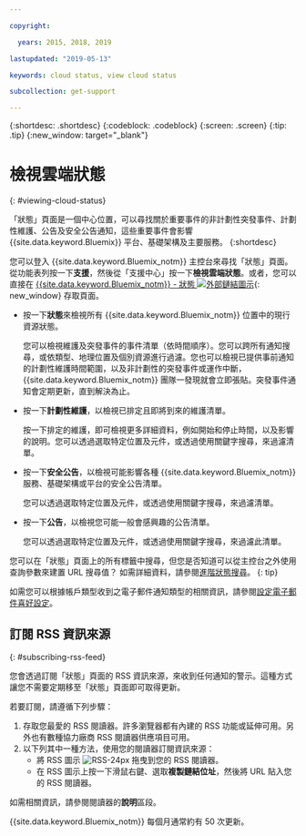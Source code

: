 ```yaml
---

copyright:

  years: 2015, 2018, 2019 

lastupdated: "2019-05-13"

keywords: cloud status, view cloud status

subcollection: get-support

---
```


{:shortdesc: .shortdesc}
{:codeblock: .codeblock}
{:screen: .screen}
{:tip: .tip}
{:new_window: target="_blank"}

# 檢視雲端狀態
{: #viewing-cloud-status}

「狀態」頁面是一個中心位置，可以尋找關於重要事件的非計劃性突發事件、計劃性維護、公告及安全公告通知，這些重要事件會影響 {{site.data.keyword.Bluemix}} 平台、基礎架構及主要服務。
{:shortdesc}

您可以登入 {{site.data.keyword.Bluemix_notm}} 主控台來尋找「狀態」頁面。從功能表列按一下**支援**，然後從「支援中心」按一下**檢視雲端狀態**。或者，您可以直接在 [{{site.data.keyword.Bluemix_notm}} - 狀態 ![外部鏈結圖示](../icons/launch-glyph.svg "外部鏈結圖示")](https://cloud.ibm.com/status){: new_window} 存取頁面。

* 按一下**狀態**來檢視所有 {{site.data.keyword.Bluemix_notm}} 位置中的現行資源狀態。 

  您可以檢視維護及突發事件的事件清單（依時間順序）。您可以跨所有通知搜尋，或依類型、地理位置及個別資源進行過濾。您也可以檢視已提供事前通知的計劃性維護時間範圍，以及非計劃性的突發事件或運作中斷，{{site.data.keyword.Bluemix_notm}} 團隊一發現就會立即張貼。突發事件通知會定期更新，直到解決為止。

* 按一下**計劃性維護**，以檢視已排定且即將到來的維護清單。 

  按一下排定的維護，即可檢視更多詳細資料，例如開始和停止時間，以及影響的說明。您可以透過選取特定位置及元件，或透過使用關鍵字搜尋，來過濾清單。

* 按一下**安全公告**，以檢視可能影響各種 {{site.data.keyword.Bluemix_notm}} 服務、基礎架構或平台的安全公告清單。

  您可以透過選取特定位置及元件，或透過使用關鍵字搜尋，來過濾清單。

* 按一下**公告**，以檢視您可能一般會感興趣的公告清單。

  您可以透過選取特定位置及元件，或透過使用關鍵字搜尋，來過濾此清單。

您可以在「狀態」頁面上的所有標籤中搜尋，但您是否知道可以從主控台之外使用查詢參數來建置 URL 搜尋值？
如需詳細資料，請參閱[進階狀態搜尋](/docs/get-support/status_search.html)。
{: tip}

如需您可以根據帳戶類型收到之電子郵件通知類型的相關資訊，請參閱[設定電子郵件喜好設定](/docs/account/email.html)。 

## 訂閱 RSS 資訊來源
{: #subscribing-rss-feed}

您會透過訂閱「狀態」頁面的 RSS 資訊來源，來收到任何通知的警示。這種方式讓您不需要定期移至「狀態」頁面即可取得更新。

若要訂閱，請遵循下列步驟：

1. 存取您最愛的 RSS 閱讀器。許多瀏覽器都有內建的 RSS 功能或延伸可用。另外也有數種協力廠商 RSS 閱讀器供應項目可用。 
2. 以下列其中一種方法，使用您的閱讀器訂閱資訊來源：
    * 將 RSS 圖示 ![RSS-24px](../icons/RSS-24px.svg) 拖曳到您的 RSS 閱讀器。
    * 在 RSS 圖示上按一下滑鼠右鍵、選取**複製鏈結位址**，然後將 URL 貼入您的 RSS 閱讀器。

如需相關資訊，請參閱閱讀器的**說明**區段。

{{site.data.keyword.Bluemix_notm}} 每個月通常約有 50 次更新。








